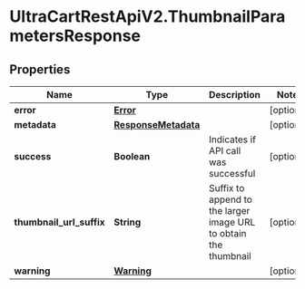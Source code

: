 # UltraCartRestApiV2.ThumbnailParametersResponse

## Properties
Name | Type | Description | Notes
------------ | ------------- | ------------- | -------------
**error** | [**Error**](Error.md) |  | [optional] 
**metadata** | [**ResponseMetadata**](ResponseMetadata.md) |  | [optional] 
**success** | **Boolean** | Indicates if API call was successful | [optional] 
**thumbnail_url_suffix** | **String** | Suffix to append to the larger image URL to obtain the thumbnail | [optional] 
**warning** | [**Warning**](Warning.md) |  | [optional] 


